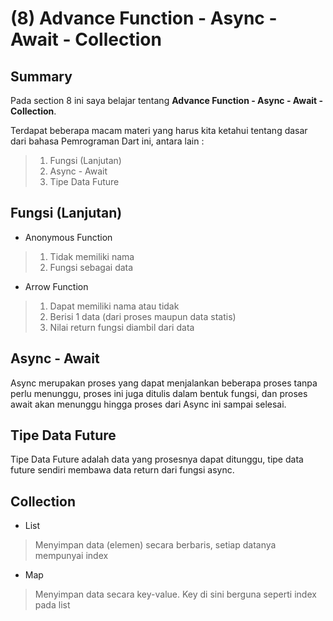 # **(8) Advance Function - Async - Await - Collection**

## **Summary**

Pada section 8 ini saya belajar tentang **Advance Function - Async - Await - Collection**.

Terdapat beberapa macam materi yang harus kita ketahui tentang dasar dari bahasa Pemrograman Dart ini, antara lain :
>
> 1. Fungsi (Lanjutan)
> 2. Async - Await
> 3. Tipe Data Future

## **Fungsi (Lanjutan)**

- Anonymous Function

>
> 1. Tidak memiliki nama
> 2. Fungsi sebagai data

- Arrow Function

>
> 1. Dapat memiliki nama atau tidak
> 2. Berisi 1 data (dari proses maupun data statis)
> 3. Nilai return fungsi diambil dari data

## **Async - Await**

Async merupakan proses yang dapat menjalankan beberapa proses tanpa perlu menunggu, proses ini juga ditulis dalam bentuk fungsi, dan proses await akan menunggu hingga proses dari Async ini sampai selesai.

## **Tipe Data Future**

Tipe Data Future adalah data yang prosesnya dapat ditunggu, tipe data future sendiri membawa data return dari fungsi async.

## **Collection**

- List

> Menyimpan data (elemen) secara berbaris, setiap datanya mempunyai index

- Map

> Menyimpan data secara key-value. Key di sini berguna seperti index pada list
